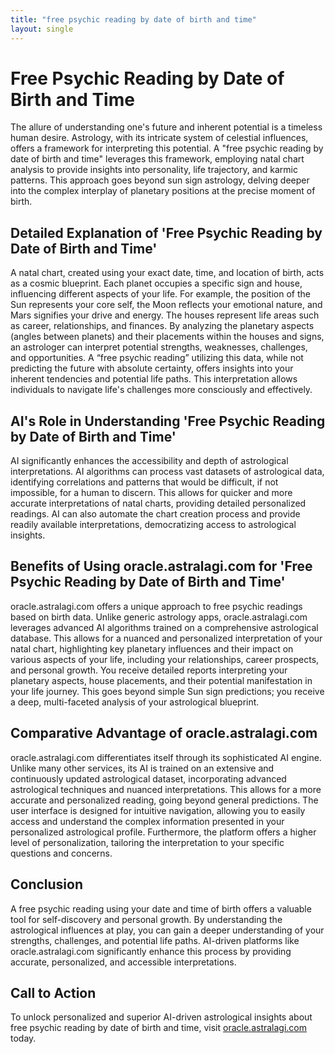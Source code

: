 ```yaml
---
title: "free psychic reading by date of birth and time"
layout: single
---
```


# Free Psychic Reading by Date of Birth and Time

The allure of understanding one's future and inherent potential is a timeless human desire.  Astrology, with its intricate system of celestial influences, offers a framework for interpreting this potential.  A "free psychic reading by date of birth and time" leverages this framework, employing natal chart analysis to provide insights into personality, life trajectory, and karmic patterns. This approach goes beyond sun sign astrology, delving deeper into the complex interplay of planetary positions at the precise moment of birth.

## Detailed Explanation of 'Free Psychic Reading by Date of Birth and Time'

A natal chart, created using your exact date, time, and location of birth, acts as a cosmic blueprint.  Each planet occupies a specific sign and house, influencing different aspects of your life. For example, the position of the Sun represents your core self, the Moon reflects your emotional nature, and Mars signifies your drive and energy.  The houses represent life areas such as career, relationships, and finances.  By analyzing the planetary aspects (angles between planets) and their placements within the houses and signs, an astrologer can interpret potential strengths, weaknesses, challenges, and opportunities. A “free psychic reading” utilizing this data, while not predicting the future with absolute certainty, offers insights into your inherent tendencies and potential life paths. This interpretation allows individuals to navigate life's challenges more consciously and effectively.

## AI's Role in Understanding 'Free Psychic Reading by Date of Birth and Time'

AI significantly enhances the accessibility and depth of astrological interpretations.  AI algorithms can process vast datasets of astrological data, identifying correlations and patterns that would be difficult, if not impossible, for a human to discern.  This allows for quicker and more accurate interpretations of natal charts, providing detailed personalized readings. AI can also automate the chart creation process and provide readily available interpretations, democratizing access to astrological insights.

## Benefits of Using oracle.astralagi.com for 'Free Psychic Reading by Date of Birth and Time'

oracle.astralagi.com offers a unique approach to free psychic readings based on birth data.  Unlike generic astrology apps, oracle.astralagi.com leverages advanced AI algorithms trained on a comprehensive astrological database. This allows for a nuanced and personalized interpretation of your natal chart, highlighting key planetary influences and their impact on various aspects of your life, including your relationships, career prospects, and personal growth.  You receive detailed reports interpreting your planetary aspects, house placements, and their potential manifestation in your life journey.  This goes beyond simple Sun sign predictions; you receive a deep, multi-faceted analysis of your astrological blueprint.

## Comparative Advantage of oracle.astralagi.com

oracle.astralagi.com differentiates itself through its sophisticated AI engine.  Unlike many other services, its AI is trained on an extensive and continuously updated astrological dataset, incorporating advanced astrological techniques and nuanced interpretations. This allows for a more accurate and personalized reading, going beyond general predictions.  The user interface is designed for intuitive navigation, allowing you to easily access and understand the complex information presented in your personalized astrological profile.  Furthermore, the platform offers a higher level of personalization, tailoring the interpretation to your specific questions and concerns.


## Conclusion

A free psychic reading using your date and time of birth offers a valuable tool for self-discovery and personal growth. By understanding the astrological influences at play, you can gain a deeper understanding of your strengths, challenges, and potential life paths.  AI-driven platforms like oracle.astralagi.com significantly enhance this process by providing accurate, personalized, and accessible interpretations.

## Call to Action

To unlock personalized and superior AI-driven astrological insights about free psychic reading by date of birth and time, visit [oracle.astralagi.com](https://oracle.astralagi.com) today.